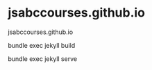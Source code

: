 # jsabccourses.github.io
jsabccourses.github.io

bundle exec jekyll build


bundle exec jekyll serve
